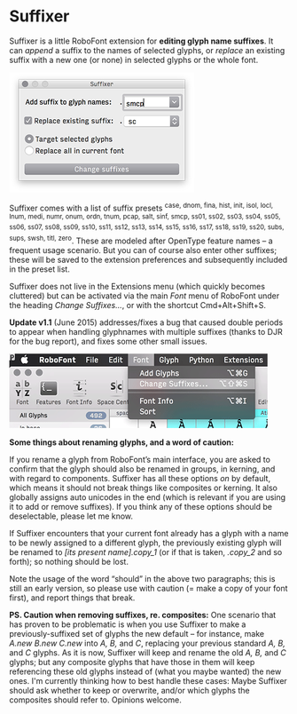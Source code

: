 Suffixer
==========

Suffixer is a little RoboFont extension for **editing glyph name suffixes**. It can *append* a suffix to the names of selected glyphs, or *replace* an existing suffix with a new one (or none) in selected glyphs or the whole font.

![Suffixer screenshot](/screenshot.png)

Suffixer comes with a list of suffix presets <sup>case, dnom, fina, hist, init, isol, locl, lnum, medi, numr, onum, ordn, tnum, pcap, salt, sinf, smcp, ss01, ss02, ss03, ss04, ss05, ss06, ss07, ss08, ss09, ss10, ss11, ss12, ss13, ss14, ss15, ss16, ss17, ss18, ss19, ss20, subs, sups, swsh, titl, zero</sup>. These are modeled after OpenType feature names – a frequent usage scenario. But you can of course also enter other suffixes; these will be saved to the extension preferences and subsequently included in the preset list. 

Suffixer does not live in the Extensions menu (which quickly becomes cluttered) but can be activated via the main *Font* menu of RoboFont under the heading *Change Suffixes...*, or with the shortcut Cmd+Alt+Shift+S.

**Update v1.1** (June 2015) addresses/fixes a bug that caused double periods to appear when handling glyphnames with multiple suffixes (thanks to DJR for the bug report), and fixes some other small issues.

![Suffixer menu](/menu.png)

**Some things about renaming glyphs, and a word of caution:**

If you rename a glyph from RoboFont’s main interface, you are asked to confirm that the glyph should also be renamed in groups, in kerning, and with regard to components. Suffixer has all these options *on* by default, which means it should not break things like composites or kerning. It also globally assigns auto unicodes in the end (which is relevant if you are using it to add or remove suffixes). If you think any of these options should be deselectable, please let me know.

If Suffixer encounters that your current font already has a glyph with a name to be newly assigned to a different glyph, the previously existing glyph will be renamed to *[its present name].copy_1* (or if that is taken, *.copy_2* and so forth); so nothing should be lost.

Note the usage of the word “should” in the above two paragraphs; this is still an early version, so please use with caution (= make a copy of your font first), and report things that break.

**PS. Caution when removing suffixes, re. composites:** One scenario that has proven to be problematic is when you use Suffixer to make a previously-suffixed set of glyphs the new default – for instance, make *A.new B.new C.new* into *A, B,* and *C*, replacing your previous standard *A, B,* and *C* glyphs. As it is now, Suffixer will keep and rename the old *A, B,* and *C* glyphs; but any composite glyphs that have those in them will keep referencing these old glyphs instead of (what you maybe wanted) the new ones. I'm currently thinking how to best handle these cases: Maybe Suffixer should ask whether to keep or overwrite, and/or which glyphs the composites should refer to. Opinions welcome.

